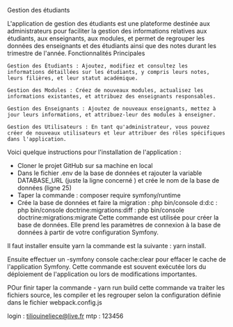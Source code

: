 Gestion des étudiants 


L'application de gestion des étudiants est une plateforme destinée aux administrateurs pour faciliter la gestion des informations relatives aux étudiants, aux enseignants, aux modules, et permet de regrouper les données des enseignants et des étudiants ainsi que des notes durant les trimestre de l'année.
Fonctionnalités Principales

    Gestion des Étudiants : Ajoutez, modifiez et consultez les informations détaillées sur les étudiants, y compris leurs notes, leurs filières, et leur statut académique.

    Gestion des Modules : Créez de nouveaux modules, actualisez les informations existantes, et attribuez des enseignants responsables.

    Gestion des Enseignants : Ajoutez de nouveaux enseignants, mettez à jour leurs informations, et attribuez-leur des modules à enseigner.

    Gestion des Utilisateurs : En tant qu'administrateur, vous pouvez créer de nouveaux utilisateurs et leur attribuer des rôles spécifiques dans l'application.



Voici quelque instructions pour l'installation de l'application : 

- Cloner le projet GitHub sur sa machine en local 
- Dans le fichier .env de la base de données et rajouter la variable DATABASE_URL (juste la ligne concerné ) et crée le nom de la base de données (ligne 25)
- Taper la commande : composer require symfony/runtime
- Crée la base de données et faire la migration : php bin/console d:d:c
                                                : php bin/console doctrine:migrations:diff
                                                : php bin/console doctrine:migrations:migrate
Cette commande est utilisée pour créer la base de données. Elle prend les paramètres de connexion à la base de données à partir de votre configuration Symfony.

Il faut installer ensuite yarn la commande est la suivante : yarn install. 

Ensuite effectuer un -symfony console cache:clear pour effacer le cache de l'application Symfony.
Cette commande est souvent exécutée lors du déploiement de l'application ou lors de modifications importantes.


POur finir taper la commande - yarn run build cette commande va traiter les fichiers source, les compiler et les regrouper selon la configuration définie dans le fichier webpack.config.js 

login : tiliouineliece@live.fr
mtp : 123456